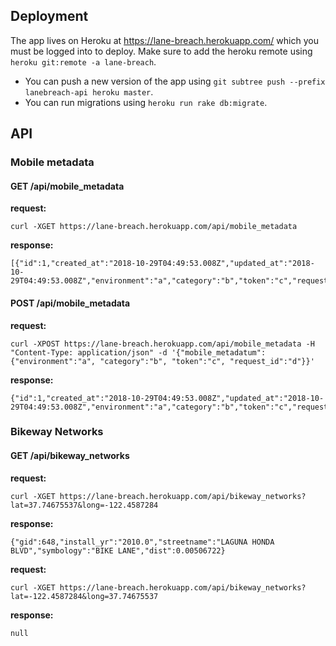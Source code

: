## Deployment

The app lives on Heroku at https://lane-breach.herokuapp.com/ which you must be logged into to deploy. Make sure to add the heroku remote using ```heroku git:remote -a lane-breach```.

* You can push a new version of the app using ```git subtree push --prefix lanebreach-api heroku master```.
* You can run migrations using ```heroku run rake db:migrate```.

## API

### Mobile metadata

#### GET /api/mobile_metadata

**request:** 
```
curl -XGET https://lane-breach.herokuapp.com/api/mobile_metadata
```

**response:**
```
[{"id":1,"created_at":"2018-10-29T04:49:53.008Z","updated_at":"2018-10-29T04:49:53.008Z","environment":"a","category":"b","token":"c","request_id":"d"}]
```

#### POST /api/mobile_metadata

**request:** 
```
curl -XPOST https://lane-breach.herokuapp.com/api/mobile_metadata -H "Content-Type: application/json" -d '{"mobile_metadatum":{"environment":"a", "category":"b", "token":"c", "request_id":"d"}}'
```

**response:**
```
{"id":1,"created_at":"2018-10-29T04:49:53.008Z","updated_at":"2018-10-29T04:49:53.008Z","environment":"a","category":"b","token":"c","request_id":"d"}
```

### Bikeway Networks

#### GET /api/bikeway_networks

**request:** 
```
curl -XGET https://lane-breach.herokuapp.com/api/bikeway_networks?lat=37.74675537&long=-122.4587284
```

**response:**
```
{"gid":648,"install_yr":"2010.0","streetname":"LAGUNA HONDA BLVD","symbology":"BIKE LANE","dist":0.00506722}
```

**request:** 
```
curl -XGET https://lane-breach.herokuapp.com/api/bikeway_networks?lat=-122.4587284&long=37.74675537
```

**response:**
```
null
```
